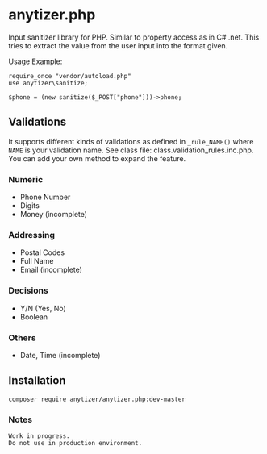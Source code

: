 # anytizer.php

Input sanitizer library for PHP. Similar to property access as in C# .net.
This tries to extract the value from the user input into the format given.

Usage Example:

    require_once "vendor/autoload.php"
    use anytizer\sanitize;
    
    $phone = (new sanitize($_POST["phone"]))->phone;


## Validations

It supports different kinds of validations as defined in `_rule_NAME()` where `NAME` is your validation name. See class file: class.validation_rules.inc.php. You can add your own method to expand the feature.


### Numeric

  - Phone Number
  - Digits
  - Money (incomplete)


### Addressing

  - Postal Codes
  - Full Name
  - Email (incomplete)


### Decisions

  - Y/N (Yes, No)
  - Boolean


### Others

  - Date, Time (incomplete)


## Installation

    composer require anytizer/anytizer.php:dev-master


### Notes

	Work in progress.
	Do not use in production environment.
